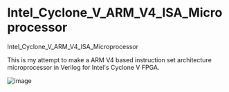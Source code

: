 # Intel_Cyclone_V_ARM_V4_ISA_Microprocessor
Intel_Cyclone_V_ARM_V4_ISA_Microprocessor


This is my attempt to make a ARM V4 based instruction set architecture microprocessor in Verilog for Intel's Cyclone V FPGA.

![image](https://user-images.githubusercontent.com/61209844/161708077-edc4ca46-79bf-4d89-a4f2-0ee6a3e93402.png)
